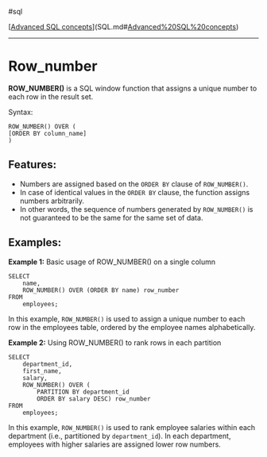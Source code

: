 #sql 

[[Advanced SQL concepts](SQLRoadmap/Advanced%20SQL%20concepts/index.md)](SQL.md#[Advanced%20SQL%20concepts](SQLRoadmap/Advanced%20SQL%20concepts/index.md))

---
# Row_number

**ROW_NUMBER()** is a SQL window function that assigns a unique number to each row in the result set.

Syntax:

```
ROW_NUMBER() OVER (
[ORDER BY column_name]
)
```

## Features:

- Numbers are assigned based on the `ORDER BY` clause of `ROW_NUMBER()`.
- In case of identical values in the `ORDER BY` clause, the function assigns numbers arbitrarily.
- In other words, the sequence of numbers generated by `ROW_NUMBER()` is not guaranteed to be the same for the same set of data.

## Examples:

**Example 1:** Basic usage of ROW_NUMBER() on a single column

```
SELECT 
    name, 
    ROW_NUMBER() OVER (ORDER BY name) row_number
FROM 
    employees;
```

In this example, `ROW_NUMBER()` is used to assign a unique number to each row in the employees table, ordered by the employee names alphabetically.

**Example 2:** Using ROW_NUMBER() to rank rows in each partition

```
SELECT 
    department_id, 
    first_name, 
    salary, 
    ROW_NUMBER() OVER (
        PARTITION BY department_id 
        ORDER BY salary DESC) row_number
FROM 
    employees;
```

In this example, `ROW_NUMBER()` is used to rank employee salaries within each department (i.e., partitioned by `department_id`). In each department, employees with higher salaries are assigned lower row numbers.